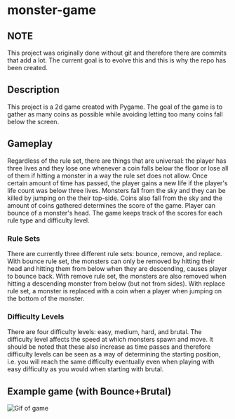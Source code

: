 # monster-game

## NOTE

This project was originally done without git and therefore there are commits that add a lot. The current goal is to evolve this and this is why the repo has been created.

## Description

This project is a 2d game created with Pygame. The goal of the game is to gather as many coins as possible while avoiding letting too many coins fall below the screen.

## Gameplay

Regardless of the rule set, there are things that are universal: the player has three lives and they lose one whenever a coin falls below the floor or lose all of them if hitting a monster in a way the rule set does not allow. Once certain amount of time has passed, the player gains a new life if the player's life count was below three lives. Monsters fall from the sky and they can be killed by jumping on the their top-side. Coins also fall from the sky and the amount of coins gathered determines the score of the game. Player can bounce of a monster's head. The game keeps track of the scores for each rule type and difficulty level.

### Rule Sets

There are currently three different rule sets: bounce, remove, and replace. With bounce rule set, the monsters can only be removed by hitting their head and hitting them from below when they are descending, causes player to bounce back. With remove rule set, the monsters are also removed when hitting a descending monster from below (but not from sides). With replace rule set, a monster is replaced with a coin when a player when jumping on the bottom of the monster.

### Difficulty Levels

There are four difficulty levels: easy, medium, hard, and brutal. The difficulty level affects the speed at which monsters spawn and move. It should be noted that these also increase as time passes and therefore difficulty levels can be seen as a way of determining the starting position, i.e. you will reach the same difficulty eventually even when playing with easy difficulty as you would when starting with brutal.

## Example game (with Bounce+Brutal)

![Gif of game](./img/output8.gif)